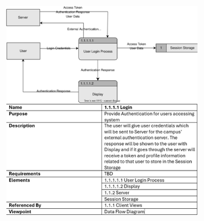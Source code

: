 ![Login DFD](TeamThreeFiles/login%20dfd.svg)
![Login Design Information Table](TeamThreeFiles/login%20design%20table.png)
